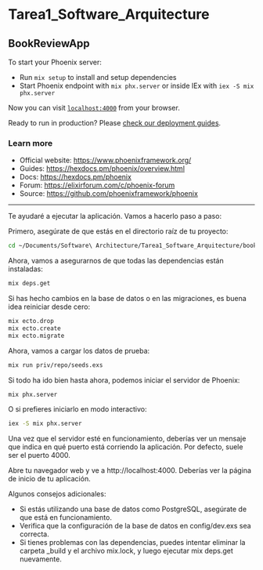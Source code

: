 # Tarea1_Software_Arquitecture

## BookReviewApp

To start your Phoenix server:

  * Run `mix setup` to install and setup dependencies
  * Start Phoenix endpoint with `mix phx.server` or inside IEx with `iex -S mix phx.server`

Now you can visit [`localhost:4000`](http://localhost:4000) from your browser.

Ready to run in production? Please [check our deployment guides](https://hexdocs.pm/phoenix/deployment.html).

### Learn more

  * Official website: https://www.phoenixframework.org/
  * Guides: https://hexdocs.pm/phoenix/overview.html
  * Docs: https://hexdocs.pm/phoenix
  * Forum: https://elixirforum.com/c/phoenix-forum
  * Source: https://github.com/phoenixframework/phoenix



---

Te ayudaré a ejecutar la aplicación. Vamos a hacerlo paso a paso:

Primero, asegúrate de que estás en el directorio raíz de tu proyecto:

```bash
cd ~/Documents/Software\ Architecture/Tarea1_Software_Arquitecture/book_review_app
```

Ahora, vamos a asegurarnos de que todas las dependencias están instaladas:

```bash
mix deps.get
```

Si has hecho cambios en la base de datos o en las migraciones, es buena idea reiniciar desde cero:

```bash
mix ecto.drop
mix ecto.create
mix ecto.migrate
```

Ahora, vamos a cargar los datos de prueba:

```bash
mix run priv/repo/seeds.exs
```

Si todo ha ido bien hasta ahora, podemos iniciar el servidor de Phoenix:

```bash
mix phx.server
```

O si prefieres iniciarlo en modo interactivo:

```bash
iex -S mix phx.server
```

Una vez que el servidor esté en funcionamiento, deberías ver un mensaje que indica en qué puerto está corriendo la aplicación. Por defecto, suele ser el puerto 4000.

Abre tu navegador web y ve a http://localhost:4000. Deberías ver la página de inicio de tu aplicación.

Algunos consejos adicionales:

- Si estás utilizando una base de datos como PostgreSQL, asegúrate de que está en funcionamiento.
- Verifica que la configuración de la base de datos en config/dev.exs sea correcta.
- Si tienes problemas con las dependencias, puedes intentar eliminar la carpeta _build y el archivo mix.lock, y luego ejecutar mix deps.get nuevamente.
